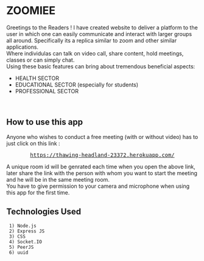 # ZOOMIEE #
Greetings to the Readers !
I have created website to deliver a platform to the user in which one can easily communicate and interact with larger groups all around. Specifically its a replica similar to zoom
and other similar applications. <br/>
Where individulas can talk on video call, share content, hold meetings, classes or can simply chat. <br/>
Using these basic features can bring about tremendous beneficial aspects: <br/>
* HEALTH SECTOR <br/> 
* EDUCATIONAL SECTOR (especially for students) <br/>
* PROFESSIONAL SECTOR
<br/>

How to use this app 
---------------
Anyone who wishes to conduct a free meeting (with or without video) has to just click on this link : <br/>
<div align="center">
<pre>
<a href="https://thawing-headland-23372.herokuapp.com/">https://thawing-headland-23372.herokuapp.com/</a>
</pre>
</div>
A unique room id will be genrated each time when you open the above link, later share the link with the person with whom you want to start the meeting and he will be in the same meeting room. <br/>
You have to give permission to your camera and microphone when using this app for the first time.

## Technologies Used ##
```
 1) Node.js
 2) Express JS
 3) CSS
 4) Socket.IO
 5) PeerJS
 6) uuid
```

